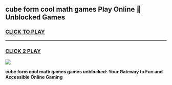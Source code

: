 
## cube form cool math games Play Online 👋 Unblocked Games
<h3>
<a href="https://news.freeplayer.one?title=cube_form_cool_math_games&ref=17CMG">CLICK TO PLAY</a></h3>
<hr>

<h3>
<a href="https://news.freeplayer.one?title=cube_form_cool_math_games&ref=17CMG">CLICK 2 PLAY</a>
  
</h3>

<a href="https://news.freeplayer.one?title=cube_form_cool_math_games&ref=17CMG/"><img src="https://clearcache.store/games.png"></a>


**cube form cool math games games unblocked: Your Gateway to Fun and Accessible Online Gaming**
